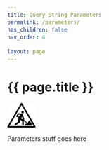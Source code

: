 ```yaml
---
title: Query String Parameters
permalink: /parameters/
has_children: false
nav_order: 4

layout: page
---
```

# {{ page.title }}
![work-in-progress.png](..%2Fassets%2Fimg%2Fwork-in-progress.png)

Parameters stuff goes here